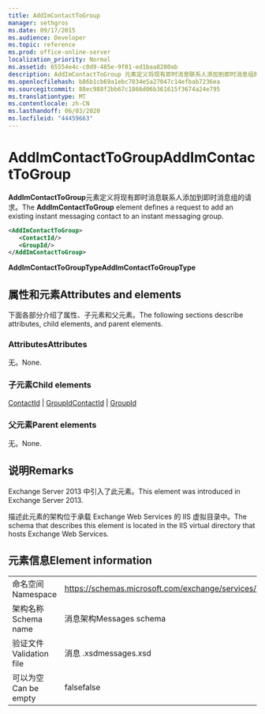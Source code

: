 ```yaml
---
title: AddImContactToGroup
manager: sethgros
ms.date: 09/17/2015
ms.audience: Developer
ms.topic: reference
ms.prod: office-online-server
localization_priority: Normal
ms.assetid: 65554e4c-c0d9-485e-9f01-ed1baa8280ab
description: AddImContactToGroup 元素定义将现有即时消息联系人添加到即时消息组的请求。
ms.openlocfilehash: b86b1cb69a1ebc7034e5a27047c14efbab7236ea
ms.sourcegitcommit: 88ec988f2bb67c1866d06b361615f3674a24e795
ms.translationtype: MT
ms.contentlocale: zh-CN
ms.lasthandoff: 06/03/2020
ms.locfileid: "44459663"
---
```

# <a name="addimcontacttogroup"></a><span data-ttu-id="c764e-103">AddImContactToGroup</span><span class="sxs-lookup"><span data-stu-id="c764e-103">AddImContactToGroup</span></span>

<span data-ttu-id="c764e-104">**AddImContactToGroup**元素定义将现有即时消息联系人添加到即时消息组的请求。</span><span class="sxs-lookup"><span data-stu-id="c764e-104">The **AddImContactToGroup** element defines a request to add an existing instant messaging contact to an instant messaging group.</span></span> 
  
```XML
<AddImContactToGroup>
   <ContactId/>
   <GroupId/>
</AddImContactToGroup>
```

 <span data-ttu-id="c764e-105">**AddImContactToGroupType**</span><span class="sxs-lookup"><span data-stu-id="c764e-105">**AddImContactToGroupType**</span></span>
## <a name="attributes-and-elements"></a><span data-ttu-id="c764e-106">属性和元素</span><span class="sxs-lookup"><span data-stu-id="c764e-106">Attributes and elements</span></span>

<span data-ttu-id="c764e-107">下面各部分介绍了属性、子元素和父元素。</span><span class="sxs-lookup"><span data-stu-id="c764e-107">The following sections describe attributes, child elements, and parent elements.</span></span>
  
### <a name="attributes"></a><span data-ttu-id="c764e-108">Attributes</span><span class="sxs-lookup"><span data-stu-id="c764e-108">Attributes</span></span>

<span data-ttu-id="c764e-109">无。</span><span class="sxs-lookup"><span data-stu-id="c764e-109">None.</span></span>
  
### <a name="child-elements"></a><span data-ttu-id="c764e-110">子元素</span><span class="sxs-lookup"><span data-stu-id="c764e-110">Child elements</span></span>

<span data-ttu-id="c764e-111">[ContactId](contactid.md)  | [GroupId](groupid.md)</span><span class="sxs-lookup"><span data-stu-id="c764e-111">[ContactId](contactid.md) | [GroupId](groupid.md)</span></span>
  
### <a name="parent-elements"></a><span data-ttu-id="c764e-112">父元素</span><span class="sxs-lookup"><span data-stu-id="c764e-112">Parent elements</span></span>

<span data-ttu-id="c764e-113">无。</span><span class="sxs-lookup"><span data-stu-id="c764e-113">None.</span></span>
  
## <a name="remarks"></a><span data-ttu-id="c764e-114">说明</span><span class="sxs-lookup"><span data-stu-id="c764e-114">Remarks</span></span>

<span data-ttu-id="c764e-115">Exchange Server 2013 中引入了此元素。</span><span class="sxs-lookup"><span data-stu-id="c764e-115">This element was introduced in Exchange Server 2013.</span></span>
  
<span data-ttu-id="c764e-116">描述此元素的架构位于承载 Exchange Web Services 的 IIS 虚拟目录中。</span><span class="sxs-lookup"><span data-stu-id="c764e-116">The schema that describes this element is located in the IIS virtual directory that hosts Exchange Web Services.</span></span>
  
## <a name="element-information"></a><span data-ttu-id="c764e-117">元素信息</span><span class="sxs-lookup"><span data-stu-id="c764e-117">Element information</span></span>

|||
|:-----|:-----|
|<span data-ttu-id="c764e-118">命名空间</span><span class="sxs-lookup"><span data-stu-id="c764e-118">Namespace</span></span>  <br/> |https://schemas.microsoft.com/exchange/services/2006/messages  <br/> |
|<span data-ttu-id="c764e-119">架构名称</span><span class="sxs-lookup"><span data-stu-id="c764e-119">Schema name</span></span>  <br/> |<span data-ttu-id="c764e-120">消息架构</span><span class="sxs-lookup"><span data-stu-id="c764e-120">Messages schema</span></span>  <br/> |
|<span data-ttu-id="c764e-121">验证文件</span><span class="sxs-lookup"><span data-stu-id="c764e-121">Validation file</span></span>  <br/> |<span data-ttu-id="c764e-122">消息 .xsd</span><span class="sxs-lookup"><span data-stu-id="c764e-122">messages.xsd</span></span>  <br/> |
|<span data-ttu-id="c764e-123">可以为空</span><span class="sxs-lookup"><span data-stu-id="c764e-123">Can be empty</span></span>  <br/> |<span data-ttu-id="c764e-124">false</span><span class="sxs-lookup"><span data-stu-id="c764e-124">false</span></span>  <br/> |
   

